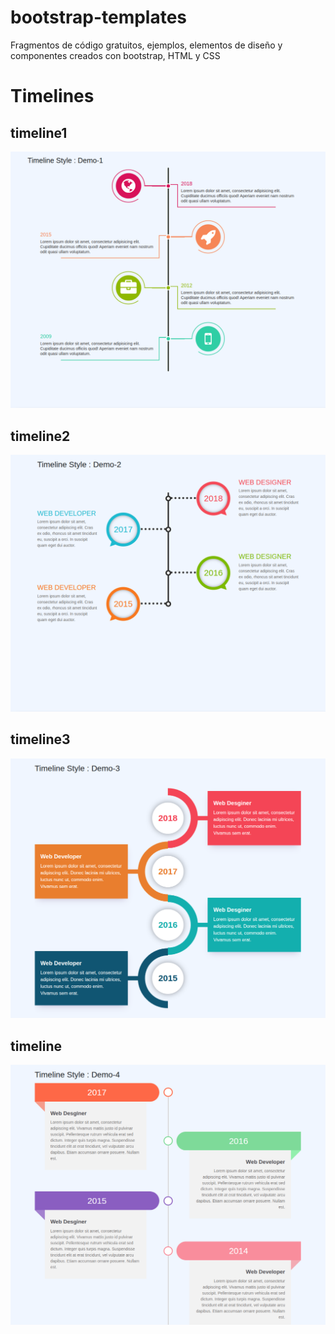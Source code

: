 # bootstrap-templates
Fragmentos de código gratuitos, ejemplos, elementos de diseño y componentes creados con bootstrap, HTML y CSS



# Timelines

## timeline1
![timeline1](timelines/img/image1.png)

## timeline2
![timeline2](timelines/img/image2.png)

## timeline3
![timeline3](timelines/img/image3.png)

## timeline
![timeline4](timelines/img/image4.png)





